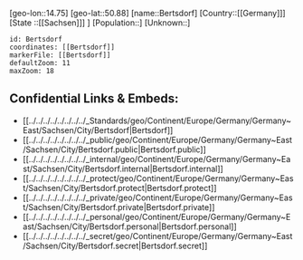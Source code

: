 ﻿---
location: [50.88,14.75]
mapzoom: [7,12] 
mapmarker: city 
type: City
tags:
- geo/City


SpocWebEntityId: 29149
isDeleted: false
confidential: public

---
[geo-lon::14.75]
[geo-lat::50.88]
[name::Bertsdorf]
[Country::[[Germany]]]
[State ::[[Sachsen]]] ]
[Population::]
[Unknown::]


```leaflet
id: Bertsdorf
coordinates: [[Bertsdorf]]
markerFile: [[Bertsdorf]]
defaultZoom: 11 
maxZoom: 18
```


## Confidential Links & Embeds: 
- [[../../../../../../../../_Standards/geo/Continent/Europe/Germany/Germany~East/Sachsen/City/Bertsdorf|Bertsdorf]] 
- [[../../../../../../../../_public/geo/Continent/Europe/Germany/Germany~East/Sachsen/City/Bertsdorf.public|Bertsdorf.public]] 
- [[../../../../../../../../_internal/geo/Continent/Europe/Germany/Germany~East/Sachsen/City/Bertsdorf.internal|Bertsdorf.internal]] 
- [[../../../../../../../../_protect/geo/Continent/Europe/Germany/Germany~East/Sachsen/City/Bertsdorf.protect|Bertsdorf.protect]] 
- [[../../../../../../../../_private/geo/Continent/Europe/Germany/Germany~East/Sachsen/City/Bertsdorf.private|Bertsdorf.private]] 
- [[../../../../../../../../_personal/geo/Continent/Europe/Germany/Germany~East/Sachsen/City/Bertsdorf.personal|Bertsdorf.personal]] 
- [[../../../../../../../../_secret/geo/Continent/Europe/Germany/Germany~East/Sachsen/City/Bertsdorf.secret|Bertsdorf.secret]] 
